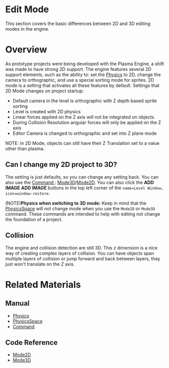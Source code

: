 # Edit Mode

This section covers the basic differences between 2D and 3D editing modes in the engine.

# Overview
As prototype projects were being developed with the Plasma Engine, a shift was made to have strong 2D support. The engine features several 2D support elements, such as the ability to: set the [Physics](https://plasmaengine.github.io/PlasmaDocs/Plasma1/Editor/physics.markdown) to 2D, change the camera to orthographic, and use a special sorting mode for sprites. 2D mode is a setting that activates all these features by default.
Settings that 2D Mode changes on project startup:
* Default camera in the level is orthographic with Z depth based sprite sorting
* Level is created with 2D physics
* Linear forces applied on the Z axis will not be integrated on objects.
* During Collision Resolution angular forces will only be applied on the Z axis
* Editor Camera is changed to orthographic and set into Z plane mode

NOTE: In 2D Mode, objects can still have their Z Translation set to a value other than plasma.

## Can I change my 2D project to 3D?


The setting is just defaults, so you can change any setting back. You can also use the [Command ](https://plasmaengine.github.io/PlasmaDocs/Plasma1/Editor/editor/editorcommands/commands.markdown) : [Mode3D](https://plasmaengine.github.io/PlasmaDocs/Plasma1/C++/code_reference/command_reference.markdown#mode3d)/[Mode2D](https://plasmaengine.github.io/PlasmaDocs/Plasma1/C++/code_reference/command_reference.markdown#mode2d). You can also click the **ADD IMAGE** **ADD IMAGE** buttons in the top left corner of the `name=Level Window, icon=window-restore`.

(NOTE)**Physics when switching to 3D mode:** Keep in mind that the  [PhysicsSpace](https://plasmaengine.github.io/PlasmaDocs/Plasma1/Editor/physics/physicsspace.markdown)  will not change mode when you use the `Mode2D` or `Mode3D` command. These commands are intended to help with editing not change the foundation of a project.


## Collision
The engine and collision detection are still 3D. This z dimension is a nice way of creating complex layers of collision. You can have objects span multiple layers of collision or jump forward and back between layers, they just won't translate on the Z axis.

# Related Materials
## Manual
- [Physics](https://plasmaengine.github.io/PlasmaDocs/Plasma1/Editor/physics.markdown)
- [PhysicsSpace](https://plasmaengine.github.io/PlasmaDocs/Plasma1/Editor/physics/physicsspace.markdown)
- [Command ](https://plasmaengine.github.io/PlasmaDocs/Plasma1/Editor/editor/editorcommands/commands.markdown)
## Code Reference
- [Mode2D](https://plasmaengine.github.io/PlasmaDocs/Plasma1/C++/code_reference/command_reference.markdown#mode2d)
- [Mode3D](https://plasmaengine.github.io/PlasmaDocs/Plasma1/C++/code_reference/command_reference.markdown#mode3d) 

 